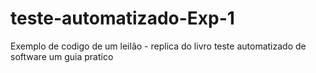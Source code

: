 # teste-automatizado-Exp-1
Exemplo de codigo de um leilão - replica do livro teste automatizado de software um guia pratico
